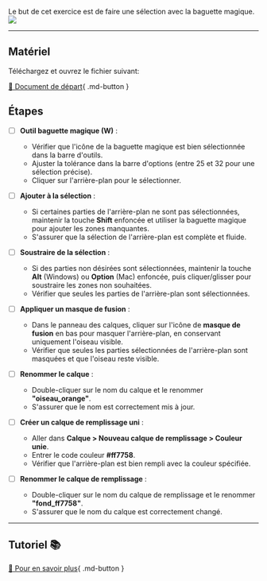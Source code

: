<style>.md-footer{display:none;}</style>

Le but de cet exercice est de faire une sélection avec la baguette magique. 
![](../assets/image/08_mesange_orange.png)
***

## Matériel

Téléchargez et ouvrez le fichier suivant:

[📁 Document de départ](../assets/image/08_mesanges.jpg){ .md-button }   <br>

## Étapes

- [ ] **Outil baguette magique (W)** :
  - Vérifier que l'icône de la baguette magique est bien sélectionnée dans la barre d'outils.
  - Ajuster la tolérance dans la barre d'options (entre 25 et 32 pour une sélection précise).
  - Cliquer sur l'arrière-plan pour le sélectionner.

- [ ] **Ajouter à la sélection** :
  - Si certaines parties de l'arrière-plan ne sont pas sélectionnées, maintenir la touche **Shift** enfoncée et utiliser la baguette magique pour ajouter les zones manquantes.
  - S'assurer que la sélection de l'arrière-plan est complète et fluide.

- [ ] **Soustraire de la sélection** :
  - Si des parties non désirées sont sélectionnées, maintenir la touche **Alt** (Windows) ou **Option** (Mac) enfoncée, puis cliquer/glisser pour soustraire les zones non souhaitées.
  - Vérifier que seules les parties de l'arrière-plan sont sélectionnées.

- [ ] **Appliquer un masque de fusion** :
  - Dans le panneau des calques, cliquer sur l'icône de **masque de fusion** en bas pour masquer l'arrière-plan, en conservant uniquement l'oiseau visible.
  - Vérifier que seules les parties sélectionnées de l'arrière-plan sont masquées et que l'oiseau reste visible.

- [ ] **Renommer le calque** :
  - Double-cliquer sur le nom du calque et le renommer **"oiseau_orange"**.
  - S'assurer que le nom est correctement mis à jour.

- [ ] **Créer un calque de remplissage uni** :
  - Aller dans **Calque > Nouveau calque de remplissage > Couleur unie**.
  - Entrer le code couleur **#ff7758**.
  - Vérifier que l'arrière-plan est bien rempli avec la couleur spécifiée.

- [ ] **Renommer le calque de remplissage** :
  - Double-cliquer sur le nom du calque de remplissage et le renommer **"fond_ff7758"**.
  - S'assurer que le nom du calque est correctement changé.


***

## Tutoriel 📚

[📖 Pour en savoir plus](https://cmontmorency365-my.sharepoint.com/:v:/g/personal/flpilote_cmontmorency_qc_ca/ERykK6yyvu1Mo-UT8CVtgg0BUTW4K7PYD929XCOrHTaQbA?nav=eyJyZWZlcnJhbEluZm8iOnsicmVmZXJyYWxBcHAiOiJPbmVEcml2ZUZvckJ1c2luZXNzIiwicmVmZXJyYWxBcHBQbGF0Zm9ybSI6IldlYiIsInJlZmVycmFsTW9kZSI6InZpZXciLCJyZWZlcnJhbFZpZXciOiJNeUZpbGVzTGlua0NvcHkifX0&e=SzYUcZ){ .md-button }   <br>
